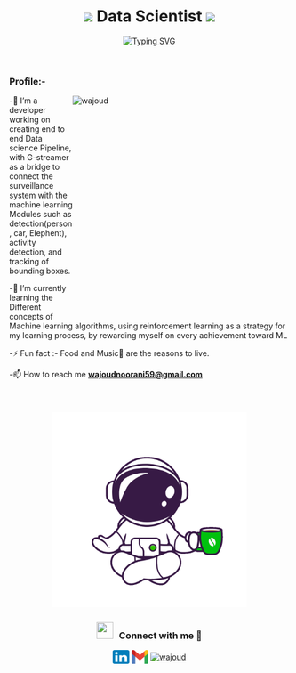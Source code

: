 <h1 align="center"><img src="https://drive.google.com/uc?export=view&id=1EeT4HV0-EnWHnLQgPoOm_jrczQ_EDgH8" hight="30" width="30"> Data Scientist <img src="https://media.giphy.com/media/hvRJCLFzcasrR4ia7z/giphy.gif" width="35"></h1>
<p align="center">
  <a href="https://git.io/typing-svg"><img src="https://readme-typing-svg.herokuapp.com?font=Fira+Code&pause=1000&width=435&lines=1.5%2B+Years+of++ML+modules+Developments+" alt="Typing SVG" ></a>
</p>

<br>

<p align="right"> <h3>Profile:-</h3>  
  </p>
<p><img align="right" src="https://drive.google.com/uc?export=view&id=12AJ3jWoI7O93GhGLC4pwxi_uNlUqCBCA" alt="wajoud" height="400" width="390"/></p>


-🔭 I’m a developer working on creating end to end Data science Pipeline, with G-streamer as a bridge to connect the surveillance system with the machine learning Modules such as detection(person, car, Elephent), activity detection, and tracking of bounding boxes. 


-🌱 I’m currently learning the Different concepts of Machine learning algorithms, using reinforcement learning as a strategy for my learning process, by rewarding myself on every achievement toward ML

-⚡ Fun fact :- Food and Music🎵 are the reasons to live.

-📫 How to reach me **wajoudnoorani59@gmail.com**

<br>
</p>

<!-- ![Dino](https://github.com/wajoud/wajoud/blob/main/dino.gif) -->
<h3 align="center"><img src="https://github.com/wajoud/wajoud/blob/main/astronaut-in-tea-break.gif" hight="350" width="350"></h3>

<h3 align="center" > <img src="https://media.giphy.com/media/iY8CRBdQXODJSCERIr/giphy.gif" width="30" height="30" style="margin-right: 10px;">Connect with me 🤝 </h3>

<p align="center">
  <a href="https://www.linkedin.com/in/wajoud-noorani-7b6054118" target="blank"><img align="center"
      src="https://github.com/wajoud/wajoud/blob/main/linkedin.svg"
      alt="wajoud" height="25" width="30" /></a>
  <a href="mailto:wajoudnoorani59@gmail.com" target="blank"><img align="center"
      src="https://github.com/wajoud/wajoud/blob/main/Gmail.svg"
      alt="wajoud" height="25" width="30" /></a>
  <a href="https://www.hackerrank.com/WajoudNoorani?hr_r=1" target="blank"><img align="center"
      src="https://raw.githubusercontent.com/rahuldkjain/github-profile-readme-generator/master/src/images/icons/Social/hackerrank.svg"
      alt="wajoud" height="35" width="45" /></a>

</p>


<!--
**wajoud/wajoud** is a ✨ _special_ ✨ repository because its `README.md` (this file) appears on your GitHub profile.

Here are some ideas to get you started:

- 🔭 I’m currently working on ...
- 🌱 I’m currently learning ...
- 👯 I’m looking to collaborate on ...
- 🤔 I’m looking for help with ...
- 💬 Ask me about ...
- 📫 How to reach me: ...
- 😄 Pronouns: ...
- ⚡ Fun fact: ...
*** Importany https://drive.google.com/uc?export=view&id=<FILE_ID>***
-->
